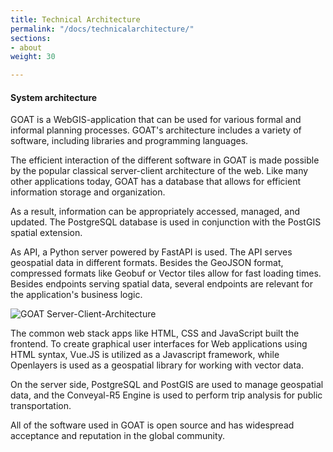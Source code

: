 ```yaml
---
title: Technical Architecture
permalink: "/docs/technicalarchitecture/"
sections:
- about
weight: 30

---
```

#### System architecture

GOAT is a WebGIS-application that can be used for various formal and informal planning processes. GOAT's architecture includes a variety of software, including libraries and programming languages.

The efficient interaction of the different software in GOAT is made possible by the popular classical server-client architecture of the web. Like many other applications today, GOAT has a database that allows for efficient information storage and organization. 

As a result, information can be appropriately accessed, managed, and updated. The PostgreSQL database is used in conjunction with the PostGIS spatial extension.

As API, a Python server powered by FastAPI is used. The API serves geospatial data in different formats. Besides the GeoJSON format, compressed formats like Geobuf or Vector tiles allow for fast loading times. Besides endpoints serving spatial data, several endpoints are relevant for the application's business logic. 

![GOAT Server-Client-Architecture](/images/docs/about/server-client-architecture.webp "Server-Client-Architecture")

The common web stack apps like HTML, CSS and JavaScript built the frontend. To create graphical user interfaces for Web applications using HTML syntax, Vue.JS is utilized as a Javascript framework, while Openlayers is used as a geospatial library for working with vector data.
 
On the server side, PostgreSQL and PostGIS are used to manage geospatial data, and the Conveyal-R5 Engine is used to perform trip analysis for public transportation.

All of the software used in GOAT is open source and has widespread acceptance and reputation in the global community.

